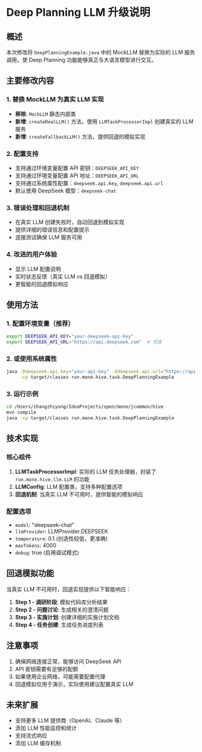 # Deep Planning LLM 升级说明

## 概述

本次修改将 `DeepPlanningExample.java` 中的 MockLLM 替换为实际的 LLM 服务调用，使 Deep Planning 功能能够真正与大语言模型进行交互。

## 主要修改内容

### 1. 替换 MockLLM 为真实 LLM 实现

- **移除**: `MockLLM` 静态内部类
- **新增**: `createRealLLM()` 方法，使用 `LLMTaskProcessorImpl` 创建真实的 LLM 服务
- **新增**: `createFallbackLLM()` 方法，提供回退的模拟实现

### 2. 配置支持

- 支持通过环境变量配置 API 密钥：`DEEPSEEK_API_KEY`
- 支持通过环境变量配置 API 地址：`DEEPSEEK_API_URL`
- 支持通过系统属性配置：`deepseek.api.key`, `deepseek.api.url`
- 默认使用 DeepSeek 模型：`deepseek-chat`

### 3. 错误处理和回退机制

- 在真实 LLM 创建失败时，自动回退到模拟实现
- 提供详细的错误信息和配置提示
- 连接测试确保 LLM 服务可用

### 4. 改进的用户体验

- 显示 LLM 配置说明
- 实时状态反馈（真实 LLM vs 回退模拟）
- 更智能的回退模拟响应

## 使用方法

### 1. 配置环境变量（推荐）

```bash
export DEEPSEEK_API_KEY="your-deepseek-api-key"
export DEEPSEEK_API_URL="https://api.deepseek.com"  # 可选
```

### 2. 或使用系统属性

```bash
java -Ddeepseek.api.key="your-api-key" -Ddeepseek.api.url="https://api.deepseek.com" \
     -cp target/classes run.mone.hive.task.DeepPlanningExample
```

### 3. 运行示例

```bash
cd /Users/zhangzhiyong/IdeaProjects/open/mone/jcommon/hive
mvn compile
java -cp target/classes run.mone.hive.task.DeepPlanningExample
```

## 技术实现

### 核心组件

1. **LLMTaskProcessorImpl**: 实际的 LLM 任务处理器，封装了 `run.mone.hive.llm.LLM` 的功能
2. **LLMConfig**: LLM 配置类，支持多种配置选项
3. **回退机制**: 当真实 LLM 不可用时，提供智能的模拟响应

### 配置选项

- `model`: "deepseek-chat"
- `llmProvider`: LLMProvider.DEEPSEEK
- `temperature`: 0.1 (创造性较低，更准确)
- `maxTokens`: 4000
- `debug`: true (启用调试模式)

## 回退模拟功能

当真实 LLM 不可用时，回退实现提供以下智能响应：

1. **Step 1 - 调研阶段**: 模拟代码库分析结果
2. **Step 2 - 问题讨论**: 生成相关的澄清问题
3. **Step 3 - 实施计划**: 创建详细的实施计划文档
4. **Step 4 - 任务创建**: 生成任务进度列表

## 注意事项

1. 确保网络连接正常，能够访问 DeepSeek API
2. API 密钥需要有足够的配额
3. 如果使用企业网络，可能需要配置代理
4. 回退模拟仅用于演示，实际使用建议配置真实 LLM

## 未来扩展

- 支持更多 LLM 提供商（OpenAI、Claude 等）
- 添加 LLM 性能监控和统计
- 支持流式响应
- 添加 LLM 缓存机制
